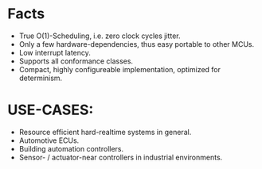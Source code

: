 
Facts
=====
- True O(1)-Scheduling, i.e. zero clock cycles jitter.
- Only a few hardware-dependencies, thus easy portable to other MCUs.
- Low interrupt latency.
- Supports all conformance classes.
- Compact, highly configureable implementation, optimized for determinism.
 

USE-CASES:
==========
- Resource efficient hard-realtime systems in general.
- Automotive ECUs.
- Building automation controllers.
- Sensor- / actuator-near controllers in industrial environments.
